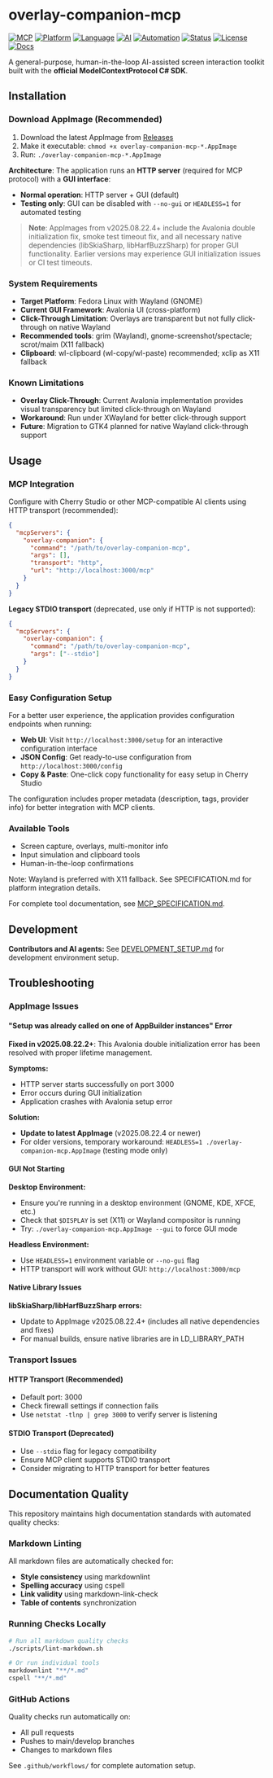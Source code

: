 # overlay-companion-mcp

[![MCP](https://img.shields.io/badge/MCP-Model%20Context%20Protocol-FF6B35?style=for-the-badge&logo=anthropic)](https://modelcontextprotocol.io/)
[![Platform](https://img.shields.io/badge/platform-Linux%20AppImage-FCC624?style=for-the-badge&logo=linux)](https://appimage.org/)
[![Language](https://img.shields.io/badge/language-C%23-239120?style=for-the-badge&logo=csharp)](https://docs.microsoft.com/en-us/dotnet/csharp/)
[![AI](https://img.shields.io/badge/AI-Cherry%20Studio%20Compatible-4285F4?style=for-the-badge&logo=openai)](https://cherry-studio.ai/)
[![Automation](https://img.shields.io/badge/automation-Human%20in%20Loop-28A745?style=for-the-badge&logo=robot)](https://github.com/RyansOpenSauceRice/overlay-companion-mcp)
[![Status](https://img.shields.io/badge/status-development-yellow?style=for-the-badge&logo=github)](https://github.com/RyansOpenSauceRice/overlay-companion-mcp)
[![License](https://img.shields.io/badge/license-GPL--3.0-blue?style=for-the-badge)](https://www.gnu.org/licenses/gpl-3.0.html)
[![Docs](https://img.shields.io/badge/docs-specification-green?style=for-the-badge&logo=markdown)](https://github.com/RyansOpenSauceRice/overlay-companion-mcp/blob/main/SPECIFICATION.md)

A general-purpose, human-in-the-loop AI-assisted screen interaction toolkit built with the **official ModelContextProtocol C# SDK**.

## Installation

### Download AppImage (Recommended)
1. Download the latest AppImage from [Releases](https://github.com/RyansOpenSauceRice/overlay-companion-mcp/releases)
2. Make it executable: `chmod +x overlay-companion-mcp-*.AppImage`
3. Run: `./overlay-companion-mcp-*.AppImage`

**Architecture**: The application runs an **HTTP server** (required for MCP protocol) with a **GUI interface**:
- **Normal operation**: HTTP server + GUI (default)
- **Testing only**: GUI can be disabled with `--no-gui` or `HEADLESS=1` for automated testing

> **Note**: AppImages from v2025.08.22.4+ include the Avalonia double initialization fix, smoke test timeout fix, and all necessary native dependencies (libSkiaSharp, libHarfBuzzSharp) for proper GUI functionality. Earlier versions may experience GUI initialization issues or CI test timeouts.

### System Requirements
- **Target Platform**: Fedora Linux with Wayland (GNOME)
- **Current GUI Framework**: Avalonia UI (cross-platform)
- **Click-Through Limitation**: Overlays are transparent but not fully click-through on native Wayland
- **Recommended tools**: grim (Wayland), gnome-screenshot/spectacle; scrot/maim (X11 fallback)
- **Clipboard**: wl-clipboard (wl-copy/wl-paste) recommended; xclip as X11 fallback

### Known Limitations
- **Overlay Click-Through**: Current Avalonia implementation provides visual transparency but limited click-through on Wayland
- **Workaround**: Run under XWayland for better click-through support
- **Future**: Migration to GTK4 planned for native Wayland click-through support

## Usage

### MCP Integration
Configure with Cherry Studio or other MCP-compatible AI clients using HTTP transport (recommended):

```json
{
  "mcpServers": {
    "overlay-companion": {
      "command": "/path/to/overlay-companion-mcp",
      "args": [],
      "transport": "http",
      "url": "http://localhost:3000/mcp"
    }
  }
}
```

**Legacy STDIO transport** (deprecated, use only if HTTP is not supported):
```json
{
  "mcpServers": {
    "overlay-companion": {
      "command": "/path/to/overlay-companion-mcp",
      "args": ["--stdio"]
    }
  }
}
```

### Easy Configuration Setup

For a better user experience, the application provides configuration endpoints when running:

- **Web UI**: Visit `http://localhost:3000/setup` for an interactive configuration interface
- **JSON Config**: Get ready-to-use configuration from `http://localhost:3000/config`
- **Copy & Paste**: One-click copy functionality for easy setup in Cherry Studio

The configuration includes proper metadata (description, tags, provider info) for better integration with MCP clients.

### Available Tools
- Screen capture, overlays, multi-monitor info
- Input simulation and clipboard tools
- Human-in-the-loop confirmations

Note: Wayland is preferred with X11 fallback. See SPECIFICATION.md for platform integration details.

For complete tool documentation, see [MCP_SPECIFICATION.md](MCP_SPECIFICATION.md).

## Development

**Contributors and AI agents:** See [DEVELOPMENT_SETUP.md](docs/DEVELOPMENT_SETUP.md) for development environment setup.

## Troubleshooting

### AppImage Issues

#### "Setup was already called on one of AppBuilder instances" Error

**Fixed in v2025.08.22.2+**: This Avalonia double initialization error has been resolved with proper lifetime management.

**Symptoms:**
- HTTP server starts successfully on port 3000
- Error occurs during GUI initialization
- Application crashes with Avalonia setup error

**Solution:**
- **Update to latest AppImage** (v2025.08.22.4 or newer)
- For older versions, temporary workaround: `HEADLESS=1 ./overlay-companion-mcp.AppImage` (testing mode only)

#### GUI Not Starting

**Desktop Environment:**
- Ensure you're running in a desktop environment (GNOME, KDE, XFCE, etc.)
- Check that `$DISPLAY` is set (X11) or Wayland compositor is running
- Try: `./overlay-companion-mcp.AppImage --gui` to force GUI mode

**Headless Environment:**
- Use `HEADLESS=1` environment variable or `--no-gui` flag
- HTTP transport will work without GUI: `http://localhost:3000/mcp`

#### Native Library Issues

**libSkiaSharp/libHarfBuzzSharp errors:**
- Update to AppImage v2025.08.22.4+ (includes all native dependencies and fixes)
- For manual builds, ensure native libraries are in LD_LIBRARY_PATH

### Transport Issues

#### HTTP Transport (Recommended)
- Default port: 3000
- Check firewall settings if connection fails
- Use `netstat -tlnp | grep 3000` to verify server is listening

#### STDIO Transport (Deprecated)
- Use `--stdio` flag for legacy compatibility
- Ensure MCP client supports STDIO transport
- Consider migrating to HTTP transport for better features

## Documentation Quality

This repository maintains high documentation standards with automated quality checks:

### Markdown Linting

All markdown files are automatically checked for:
- **Style consistency** using markdownlint
- **Spelling accuracy** using cspell
- **Link validity** using markdown-link-check
- **Table of contents** synchronization

### Running Checks Locally

```bash
# Run all markdown quality checks
./scripts/lint-markdown.sh

# Or run individual tools
markdownlint "**/*.md"
cspell "**/*.md"
```

### GitHub Actions

Quality checks run automatically on:
- All pull requests
- Pushes to main/develop branches
- Changes to markdown files

See `.github/workflows/` for complete automation setup.
